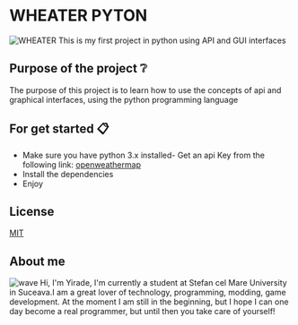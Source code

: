 # WHEATER PYTON
![WHEATER](https://cdn-icons-png.flaticon.com/512/1163/1163661.png)
This is my first project in python using API and GUI interfaces

## Purpose of the project ❔
The purpose of this project is to learn how to use the concepts of api and graphical interfaces, using the python programming language

## For get started 📋
- Make sure you have python 3.x installed- Get an api Key from the following link: [openweathermap](https://home.openweathermap.org/users/sign_up)
- Install the dependencies
- Enjoy

## License
[MIT](https://choosealicense.com/licenses/mit/)

## About me
![wave](https://cdn-icons-png.flaticon.com/512/3798/3798302.png)
Hi, I'm Yirade, I'm currently a student at Stefan cel Mare University in Suceava.I am a great lover of technology, programming, modding, game development. At the moment I am still in the beginning, but I hope I can one day become a real programmer, but until then you  take care of yourself!

